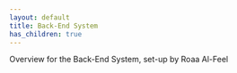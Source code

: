 ```yaml
---
layout: default
title: Back-End System
has_children: true
---
```


Overview for the Back-End System, set-up by Roaa Al-Feel
